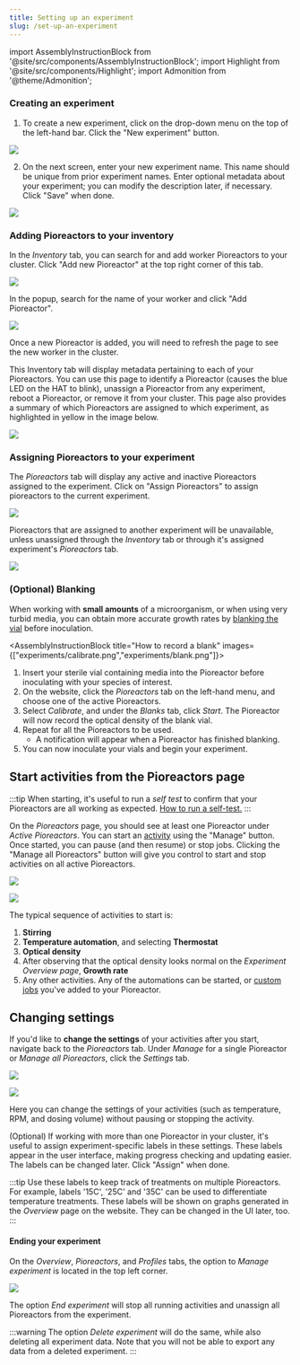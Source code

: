 ```yaml
---
title: Setting up an experiment
slug: /set-up-an-experiment
---
```


import AssemblyInstructionBlock from '@site/src/components/AssemblyInstructionBlock';
import Highlight from '@site/src/components/Highlight';
import Admonition from '@theme/Admonition';

### Creating an experiment

1. To create a new experiment, click on the drop-down menu on the top of the left-hand bar. Click the "New experiment" button.

![](/img/user-guide/start_new_experiment.png)

2. On the next screen, enter your new experiment name. This name should be unique from prior experiment names. Enter optional metadata about your experiment; you can modify the description later, if necessary. Click "Save" when done.

![](/img/user-guide/create_new_experiment_page.png)

### Adding Pioreactors to your inventory

In the _Inventory_ tab, you can search for and add worker Pioreactors to your cluster. Click "Add new Pioreactor" at the top right corner of this tab. 

![](/img/user-guide/inventory-tab.png)

In the popup, search for the name of your worker and click "Add Pioreactor". 

![](/img/user-guide/add-new-pioreactor.png)

Once a new Pioreactor is added, you will need to refresh the page to see the new worker in the cluster. 

This Inventory tab will display metadata pertaining to each of your Pioreactors. You can use this page to identify a Pioreactor (causes the blue LED on the HAT to blink), unassign a Pioreactor from any experiment, reboot a Pioreactor, or remove it from your cluster. This page also provides a summary of which Pioreactors are assigned to which experiment, as highlighted in yellow in the image below. 

![](/img/user-guide/inventory-multiple-pios.png)

### Assigning Pioreactors to your experiment

The _Pioreactors_ tab will display any active and inactive Pioreactors assigned to the experiment. Click on "Assign Pioreactors" to assign pioreactors to the current experiment. 

![](/img/user-guide/pioreactors-tab.png)

Pioreactors that are assigned to another experiment will be unavailable, unless unassigned through the _Inventory_ tab or through it's assigned experiment's _Pioreactors_ tab. 

![](/img/user-guide/assign-pios-to-another-experiment.png)

### (Optional) Blanking

When working with **small amounts** of a microorganism, or when using very turbid media, you can obtain more accurate growth rates by [blanking the vial](/user-guide/od-normal-growth-rate#blanking) before inoculation.

<AssemblyInstructionBlock title="How to record a blank" images={["experiments/calibrate.png","experiments/blank.png"]}>

1. Insert your sterile vial containing media into the Pioreactor before inoculating with your species of interest.
2. On the website, click the _Pioreactors_ tab on the left-hand menu, and choose one of the active Pioreactors.
3. Select _Calibrate_, and under the _Blanks_ tab, click _Start_. The Pioreactor will now record the optical density of the blank vial.
4. Repeat for all the Pioreactors to be used. 
	*	A notification will appear when a Pioreactor has finished blanking. 
6. You can now inoculate your vials and begin your experiment.

</AssemblyInstructionBlock>

## Start activities from the Pioreactors page

:::tip
When starting, it's useful to run a _self test_ to confirm that your Pioreactors are all working as expected. [How to run a self-test.](/user-guide/running-self-test)
:::

On the _Pioreactors_ page, you should see at least one Pioreactor under _Active Pioreactors_. You can start an [activity](/user-guide/activities) using the "Manage" button. Once started, you can pause (and then resume) or stop jobs. Clicking the "Manage all Pioreactors" button will give you control to start and stop activities on all active Pioreactors.


![](/img/user-guide/pioreactor_page_manage.png)

![](/img/user-guide/pioreactor_page_activities.png)


The typical sequence of activities to start is:

1. **Stirring**
2. **Temperature automation**, and selecting **Thermostat**
3. **Optical density**
4. After observing that the optical density looks normal on the _Experiment Overview page_, **Growth rate**
5. Any other activities. Any of the automations can be started, or [custom jobs](/user-guide/using-community-plugins) you've added to your Pioreactor.


## Changing settings

If you'd like to **change the settings** of your activities after you start, navigate back to the _Pioreactors_ tab. Under _Manage_ for a single Pioreactor or _Manage all Pioreactors_, click the _Settings_ tab.

![](/img/user-guide/manage_ui.png)

![](/img/user-guide/settings.png)

Here you can change the settings of your activities (such as temperature, RPM, and dosing volume) without pausing or stopping the activity.

(Optional) If working with more than one Pioreactor in your cluster, it's useful to assign experiment-specific labels in these settings. These labels appear in the user interface, making progress checking and updating easier. The labels can be changed later. Click "Assign" when done.

:::tip
Use these labels to keep track of treatments on multiple Pioreactors. For example, labels '15C', '25C' and '35C' can be used to differentiate temperature treatments. These labels will be shown on graphs generated in the _Overview_ page on the website. They can be changed in the UI later, too.
::: 

#### Ending your experiment

On the _Overview_, _Pioreactors_, and _Profiles_ tabs, the option to _Manage experiment_ is located in the top left corner.

![](/img/user-guide/end-or-delete-experiment.png)

The option _End experiment_ will stop all running activities and unassign all Pioreactors from the experiment. 

:::warning
The option _Delete experiment_ will do the same, while also deleting all experiment data. Note that you will not be able to export any data from a deleted experiment. 
:::